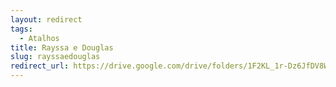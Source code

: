 ```yaml
---
layout: redirect
tags:
  - Atalhos
title: Rayssa e Douglas
slug: rayssaedouglas
redirect_url: https://drive.google.com/drive/folders/1F2KL_1r-Dz6JfDV8WVtZbVKTnUZm4Fta?usp=drive_link
---
```

